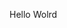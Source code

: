 Hello Wolrd





















































































































































































































































































































































































































































































































































































































































































































































































































































































































































































































































































































































































































































































































































































































































































































































































































































































































































































































































































































































































































































































































































































































































































































































































































































































































































































































































































































































































































































































































































































































































































































































































































































































